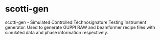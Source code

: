 # scotti-gen
scotti-gen - Simulated Controlled Technosignature Testing Instrument generator. Used to generate GUPPI RAW and beamformer recipe files with simulated data and phase information respectively.

